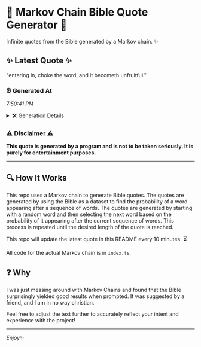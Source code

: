 # 📖 Markov Chain Bible Quote Generator 📖

Infinite quotes from the Bible generated by a Markov chain. ✨

## ✨ Latest Quote ✨
"entering in, choke the word, and it becometh unfruitful."

### ⏰ Generated At
*7:50:41 PM*

<details>
    <summary>🛠️ Generation Details</summary>
    <p>
        <strong>🌱 Seed:</strong> entering<br>
        <strong>🔄 Iterations:</strong> 8<br>
        <strong>📜 Context History:</strong><br>[ entering ]: in,<br>[ entering, in, ]: choke<br>[ entering, in,, choke ]: the<br>[ entering, in,, choke, the ]: word,<br>[ entering, in,, choke, the, word, ]: and<br>[ entering, in,, choke, the, word,, and ]: it<br>[ in,, choke, the, word,, and, it ]: becometh<br>[ choke, the, word,, and, it, becometh ]: unfruitful.<br>
    </p>
</details>

### ⚠️ Disclaimer ⚠️
**This quote is generated by a program and is not to be taken seriously. It is purely for entertainment purposes.**

---

## 🔍 How It Works

This repo uses a Markov chain to generate Bible quotes. The quotes are generated by using the Bible as a dataset to find the probability of a word appearing after a sequence of words. The quotes are generated by starting with a random word and then selecting the next word based on the probability of it appearing after the current sequence of words. This process is repeated until the desired length of the quote is reached.

This repo will update the latest quote in this README every 10 minutes. ⏳

All code for the actual Markov chain is in `index.ts`.

## ❓ Why

I was just messing around with Markov Chains and found that the Bible surprisingly yielded good results when prompted. 
It was suggested by a friend, and I am in no way christian.

Feel free to adjust the text further to accurately reflect your intent and experience with the project!

---

*Enjoy*✨

